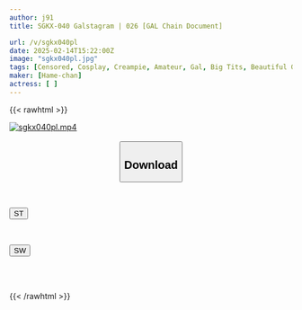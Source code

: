 ```yaml
---
author: j91
title: SGKX-040 Galstagram | 026 [GAL Chain Document]

url: /v/sgkx040pl
date: 2025-02-14T15:22:00Z
image: "sgkx040pl.jpg"
tags: [Censored, Cosplay, Creampie, Amateur, Gal, Big Tits, Beautiful Girl, Squirting, Slender, Shaved, Leg Fetish	]
maker: [Hame-chan]
actress: [ ]
---
```



{{< rawhtml >}}

<div class="video" data-videoid="QwvkZ7PmRwFk3Y">
    <a href="javascript:;">
        <img src="/v/sgkx040pl/sgkx040pl.jpg" width="WIDTH" height="HEIGHT" alt="sgkx040pl.mp4" loading="lazy">
    </a>
</div>

<script type="text/javascript" src="https://j91.asia/asset/on-demand-st.js"></script>

<br>
  <link rel="stylesheet" href="https://j91.asia/asset/bs5.css">
  
  <center>
  <button class="btn btn-primary" type="button" data-bs-toggle="collapse" data-bs-target=".multi-collapse" aria-expanded="false" aria-controls="multiCollapseExample1 multiCollapseExample2"><h2>Download</h2></button></center>
</p>
<div class="row">
  <div class="col">
    <div class="collapse multi-collapse" id="multiCollapseExample1">
      <div class="card card-body">
	      	      <br>
<div class="buttons">  
<p><a href="/v/sgkx040pl/st.html" target="_blank"><button class="btn-hover color-3"><i class="fa fa-download"></i> ST</button></a></p></div>
    </div>
  </div>
</div>
  <div class="col">
    <div class="collapse multi-collapse" id="multiCollapseExample2">
      <div class="card card-body">
	      <br>
<div class="buttons">
<p><a href="/v/sgkx040pl/sw.html" target="_blank"><button class="btn-hover color-2"><i class="fa fa-download"></i> SW</button></a></p></div>
<br><br>
      </div>
    </div>
  </div>
</div>

{{< /rawhtml >}}
